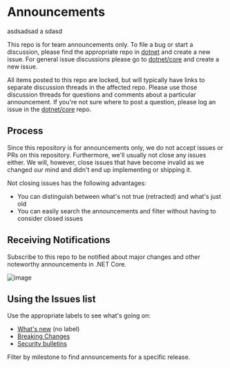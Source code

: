 # Announcements

asdsadsad
a
sdasd

This repo is for team announcements only. To file a bug or start a discussion, please find the appropriate repo in [dotnet](https://github.com/dotnet) and create a new issue. For general issue discussions please go to [dotnet/core](https://github.com/dotnet/core/issues) and create a new issue.

All items posted to this repo are locked, but will typically have links to separate discussion threads in the affected repo. Please use those discussion threads for questions and comments about a particular announcement. If you're not sure where to post a question, please log an issue in the [dotnet/core](https://github.com/dotnet/core/issues) repo.

## Process

Since this repository is for announcements only, we do not accept issues or PRs on this repository. Furthermore, we'll usually not close any issues either. We will, however, close issues that have become invalid as we changed our mind and didn't end up implementing or shipping it.

Not closing issues has the following advantages:

* You can distinguish between what's not true (retracted) and what's just old
* You can easily search the announcements and filter without having to consider closed issues

## Receiving Notifications

Subscribe to this repo to be notified about major changes and other noteworthy announcements in .NET Core.

![image](https://cloud.githubusercontent.com/assets/2212879/24160016/08a7c0d4-0e1e-11e7-9586-60e987d2f26b.png)

## Using the Issues list

Use the appropriate labels to see what's going on:

* [What's new](https://github.com/dotnet/Announcements/issues) (no label)
* [Breaking Changes](https://github.com/dotnet/announcements/issues?q=is%3Aopen+is%3Aissue+label%3A%22Breaking+Change%22)
* [Security bulletins](https://github.com/dotnet/announcements/issues?q=is%3Aopen+is%3Aissue+label%3ASecurity)

Filter by milestone to find announcements for a specific release.
